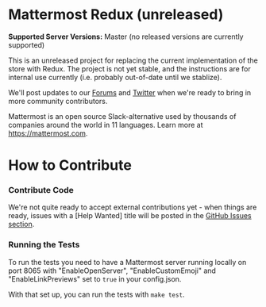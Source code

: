 # Mattermost Redux (unreleased)

**Supported Server Versions:** Master (no released versions are currently supported) 

This is an unreleased project for replacing the current implementation of the store with Redux. The project is not yet stable, and the instructions are for internal use currently (i.e. probably out-of-date until we stablize).

We'll post updates to our [Forums](http://forum.mattermost.org/) and [Twitter](https://twitter.com/mattermosthq) when we're ready to bring in more community contributors.

Mattermost is an open source Slack-alternative used by thousands of companies around the world in 11 languages. Learn more at https://mattermost.com.

# How to Contribute

### Contribute Code

We're not quite ready to accept external contributions yet - when things are ready, issues with a [Help Wanted] title will be posted in the [GitHub Issues section](https://github.com/mattermost/mattermost-mobile/issues).

### Running the Tests

To run the tests you need to have a Mattermost server running locally on port 8065 with "EnableOpenServer", "EnableCustomEmoji" and "EnableLinkPreviews" set to `true` in your config.json.

With that set up, you can run the tests with `make test`.
